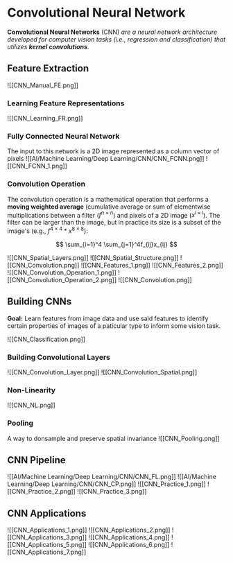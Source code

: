 # Convolutional Neural Network
**Convolutional Neural Networks** (CNN) *are a neural network architecture developed for computer vision tasks (i.e., regression and classification) that utilizes **kernel convolutions***. 

## Feature Extraction
![[CNN_Manual_FE.png]]

### Learning Feature Representations
![[CNN_Learning_FR.png]]

### Fully Connected Neural Network 
The input to this network is a 2D image represented as a column vector of pixels
![[AI/Machine Learning/Deep Learning/CNN/CNN_FCNN.png]]
![[CNN_FCNN_1.png]]

### Convolution Operation
The convolution operation is a mathematical operation that performs a **moving weighted average** (cumulative average or sum of elementwise multiplications between a filter ($f^{n \times n}$) and pixels of a 2D image ($x^{l \times l}$). The filter can be larger than the image, but in practice its size is a subset of the image's (e.g., $f^{4 \times 4} * x^{8 \times 8}$):

$$
\sum_{i=1}^4 \sum_{j=1}^4f_{ij}x_{ij}
$$

![[CNN_Spatial_Layers.png]]
![[CNN_Spatial_Structure.png]]
![[CNN_Convolution.png]]
![[CNN_Features_1.png]]
![[CNN_Features_2.png]]
![[CNN_Convolution_Operation_1.png]]
![[CNN_Convolution_Operation_2.png]]
![[CNN_Convolution.png]]

## Building CNNs
**Goal:** Learn features from image data and use said features to identify certain properties of images of a paticular type to inform some vision task. 

![[CNN_Classification.png]]

### Building Convolutional Layers
![[CNN_Convolution_Layer.png]]
![[CNN_Convolution_Spatial.png]]

### Non-Linearity
![[CNN_NL.png]]

### Pooling
A way to donsample and preserve spatial invariance
![[CNN_Pooling.png]]

## CNN Pipeline
![[AI/Machine Learning/Deep Learning/CNN/CNN_FL.png]]
![[AI/Machine Learning/Deep Learning/CNN/CNN_CP.png]]
![[CNN_Practice_1.png]]
![[CNN_Practice_2.png]]
![[CNN_Practice_3.png]]

## CNN Applications
![[CNN_Applications_1.png]]
![[CNN_Applications_2.png]]
![[CNN_Applications_3.png]]
![[CNN_Applications_4.png]]
![[CNN_Applications_5.png]]
![[CNN_Applications_6.png]]
![[CNN_Applications_7.png]]
